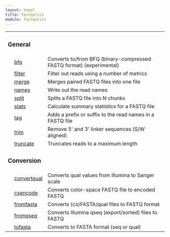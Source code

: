 ```yaml
---
layout: templ
title: fastqutils
module: fastqutils
---
```

<table cellpadding="4"><tr><td colspan="3"><h3>General</h3></td></tr>
<tr><td>&nbsp;</td><td><a href="/modules/fastqutils/bfq">bfq</a></td><td>Converts to/from BFQ (binary-compressed FASTQ format) (experimental)</td></tr>
<tr><td>&nbsp;</td><td><a href="/modules/fastqutils/filter">filter</a></td><td>Filter out reads using a number of metrics</td></tr>
<tr><td>&nbsp;</td><td><a href="/modules/fastqutils/merge">merge</a></td><td>Merges paired FASTQ files into one file</td></tr>
<tr><td>&nbsp;</td><td><a href="/modules/fastqutils/names">names</a></td><td>Write out the read names</td></tr>
<tr><td>&nbsp;</td><td><a href="/modules/fastqutils/split">split</a></td><td>Splits a FASTQ file into N chunks</td></tr>
<tr><td>&nbsp;</td><td><a href="/modules/fastqutils/stats">stats</a></td><td>Calculate summary statistics for a FASTQ file</td></tr>
<tr><td>&nbsp;</td><td><a href="/modules/fastqutils/tag">tag</a></td><td>Adds a prefix or suffix to the read names in a FASTQ file</td></tr>
<tr><td>&nbsp;</td><td><a href="/modules/fastqutils/trim">trim</a></td><td>Remove 5' and 3' linker sequences (S/W aligned)</td></tr>
<tr><td>&nbsp;</td><td><a href="/modules/fastqutils/truncate">truncate</a></td><td>Truncates reads to a maximum length</td></tr>
<tr><td colspan="3"><h3>Conversion</h3></td></tr>
<tr><td>&nbsp;</td><td><a href="/modules/fastqutils/convertqual">convertqual</a></td><td>Converts qual values from Illumina to Sanger scale</td></tr>
<tr><td>&nbsp;</td><td><a href="/modules/fastqutils/csencode">csencode</a></td><td>Converts color-space FASTQ file to encoded FASTQ</td></tr>
<tr><td>&nbsp;</td><td><a href="/modules/fastqutils/fromfasta">fromfasta</a></td><td>Converts (cs)FASTA/qual files to FASTQ format</td></tr>
<tr><td>&nbsp;</td><td><a href="/modules/fastqutils/fromqseq">fromqseq</a></td><td>Converts Illumina qseq (export/sorted) files to FASTQ</td></tr>
<tr><td>&nbsp;</td><td><a href="/modules/fastqutils/tofasta">tofasta</a></td><td>Converts to FASTA format (seq or qual)</td></tr>
</table>